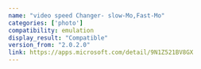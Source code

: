 ```yaml
---
name: "video speed Changer- slow-Mo,Fast-Mo"
categories: ['photo']
compatibility: emulation
display_result: "Compatible"
version_from: "2.0.2.0"
link: https://apps.microsoft.com/detail/9N1Z521BV8GX
---
```

